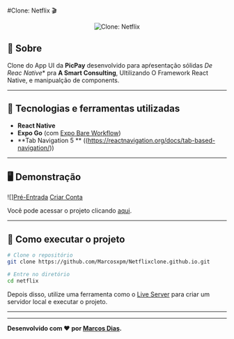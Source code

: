 #Clone: Netflix 🎬
<p align="center">
	<img src="https://i.imgur.com/NxZd0C5.png" alt="Clone: Netflix" title="Clone: Netflix">
</p>

## 📖 Sobre   
Clone do App UI da **PicPay** desenvolvido para apŕesentação sólidas *De Reac Native** pra **A Smart Consulting**, Ultilizando O Framework React Native, e manipualção de components.

---

## 🚀 Tecnologias e ferramentas utilizadas
- **React Native**
- **Expo Go** (com [ Expo Bare Workflow](https://expo.dev/))
- **Tab Navigation 5 ** ((https://reactnavigation.org/docs/tab-based-navigation/))

---

## 🖥️ Demonstração

![][Pré-Entrada](https://i.imgur.com/KT4tCg0.png)
[Criar Conta](https://i.imgur.com/Yec9gfV.png)

Você pode acessar o projeto clicando [aqui](https://marcosxpm.github.io/Netflixclone.github.io/).


---

## 🔧 Como executar o projeto

```bash
# Clone o repositório
git clone https://github.com/Marcosxpm/Netflixclone.github.io.git

# Entre no diretório
cd netflix
```
Depois disso, utilize uma ferramenta como o [Live Server](https://marketplace.visualstudio.com/items?itemName=ritwickdey.LiveServer) para criar um servidor local e executar o projeto.

---

---
**Desenvolvido com ❤️ por [Marcos Dias](https://github.com/Marcosxpm).**
